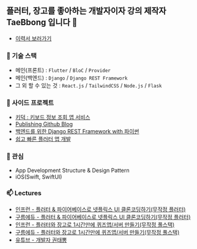 ## 플러터, 장고를 좋아하는 개발자이자 강의 제작자 TaeBbong 입니다 👋

- [이력서 보러가기](https://organized-clownfish-f2a.notion.site/TaeBbong-cebd6a3448c44417b0164361791b42fe)

### 🔭 기술 스택
- 메인(프론트) : `Flutter` / `BloC` / `Provider`
- 메인(백엔드) : `Django` / `Django REST Framework`
- 그 외 할 수 있는 것 : `React.js` / `TailwindCSS` / `Node.js` / `Flask`


### 👯 사이드 프로젝트
- [키덕 : 키보드 정보 조회 앱 서비스](https://github.com/TaeBbong/keyboard_duckhoo_app)
- [Publishing Github Blog](https://taebbong.github.io)
- [백엔드를 위한 Django REST Framework with 파이썬](http://www.yes24.com/Product/Goods/109337398)
- [쉽고 빠른 플러터 앱 개발](http://www.yes24.com/Product/Goods/109020524)


### 🌱 관심
- App Development Structure & Design Pattern
- iOS(Swift, SwiftUI)


### 📫 Lectures
- [인프런 - 플러터 & 파이어베이스로 넷플릭스 UI 클론코딩하기(무작정 플러터)](https://www.inflearn.com/course/flutter-netflix-clone-app)
- [구름에듀 - 플러터 & 파이어베이스로 넷플릭스 UI 클론코딩하기(무작정 플러터)](https://edu.goorm.io/lecture/19172/%EB%AC%B4%EC%9E%91%EC%A0%95-%ED%94%8C%EB%9F%AC%ED%84%B0-flutter-firebase-%EB%84%B7%ED%94%8C%EB%A6%AD%EC%8A%A4ui-%ED%81%B4%EB%A1%A0-%EC%BD%94%EB%94%A9)
- [인프런 - 플러터와 장고로 1시간만에 퀴즈앱/서버 만들기(무작정 풀스택)](https://www.inflearn.com/course/%ED%94%8C%EB%9F%AC%ED%84%B0-%EC%9E%A5%EA%B3%A0-%ED%80%B4%EC%A6%88%EC%95%B1-%EC%84%9C%EB%B2%84-%ED%92%80%EC%8A%A4%ED%83%9D)
- [구름에듀 - 플러터와 장고로 1시간만에 퀴즈앱/서버 만들기(무작정 풀스택)](https://edu.goorm.io/lecture/20021/%EB%AC%B4%EC%9E%91%EC%A0%95-%ED%92%80%EC%8A%A4%ED%83%9D-%ED%94%8C%EB%9F%AC%ED%84%B0%EC%99%80-%EC%9E%A5%EA%B3%A0%EB%A1%9C-1%EC%8B%9C%EA%B0%84-%EB%A7%8C%EC%97%90-%ED%80%B4%EC%A6%88%EC%95%B1-%EC%84%9C%EB%B2%84-%EB%A7%8C%EB%93%A4%EA%B8%B0)
- [유튜브 - 개발자 권태뽕](https://www.youtube.com/channel/UCKmMoTLPAesXAav0tAUOjUg)
